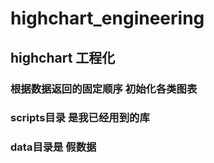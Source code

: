 # highchart_engineering

## highchart 工程化
### 根据数据返回的固定顺序  初始化各类图表


### scripts目录 是我已经用到的库
### data目录是  假数据
